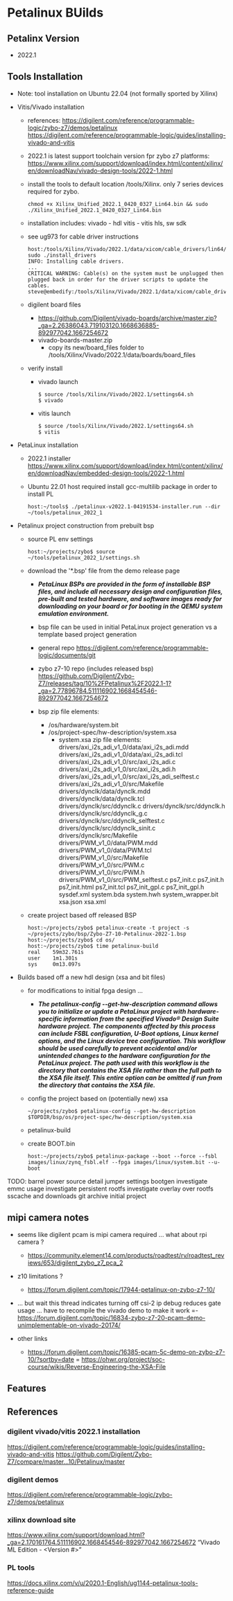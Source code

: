 # Petalinux BUilds

## Petalinx Version

- 2022.1

## Tools Installation

- Note: tool installation on Ubuntu 22.04 (not formally sported by Xilinx)

- Vitis/Vivado installation

    - references:
        https://digilent.com/reference/programmable-logic/zybo-z7/demos/petalinux
        https://digilent.com/reference/programmable-logic/guides/installing-vivado-and-vitis

    - 2022.1 is latest support toolchain version fpr zybo z7 platforms:
        https://www.xilinx.com/support/download/index.html/content/xilinx/en/downloadNav/vivado-design-tools/2022-1.html

    - install the tools to default location /tools/Xilinx. only 7 series devices required for zybo.
        ```console
        chmod +x Xilinx_Unified_2022.1_0420_0327_Lin64.bin && sudo ./Xilinx_Unified_2022.1_0420_0327_Lin64.bin
        ```

    - installation includes:
        vivado - hdl
        vitis - vitis hls, sw sdk

    - see ug973 for cable driver instructions
        ```console
        host:/tools/Xilinx/Vivado/2022.1/data/xicom/cable_drivers/lin64/install_script/install_drivers$ sudo ./install_drivers
        INFO: Installing cable drivers.
        ...
        CRITICAL WARNING: Cable(s) on the system must be unplugged then plugged back in order for the driver scripts to update the cables.
        steve@embedify:/tools/Xilinx/Vivado/2022.1/data/xicom/cable_drivers/lin64/
        ```

    - digilent board files
        - https://github.com/Digilent/vivado-boards/archive/master.zip?_ga=2.26386043.719103120.1668636885-892977042.1667254672
        - vivado-boards-master.zip
            - copy its new/board_files folder to /tools/Xilinx/Vivado/2022.1/data/boards/board_files

    - verify install
        - vivado launch
            ```console
            $ source /tools/Xilinx/Vivado/2022.1/settings64.sh
            $ vivado
            ```

        - vitis launch
            ```console
            $ source /tools/Xilinx/Vivado/2022.1/settings64.sh
            $ vitis
            ```

- PetaLinux installation

    - 2022.1 installer
    https://www.xilinx.com/support/download/index.html/content/xilinx/en/downloadNav/embedded-design-tools/2022-1.html

    - Ubuntu 22.01 host required install gcc-multilib package in order to install PL
        ```console
        host:~/tools$ ./petalinux-v2022.1-04191534-installer.run --dir ~/tools/petalinux_2022_1
        ```

- Petalinux project construction from prebuilt bsp

    - source PL env settings
        ```console
        host:~/projects/zybo$ source ~/tools/petalinux_2022_1/settings.sh
        ```

    - download the '*.bsp' file from the demo release page

        - ***PetaLinux BSPs are provided in the form of installable BSP files, and include all necessary design and configuration files, pre-built and tested hardware, and software images ready for downloading on your board or for booting in the QEMU system emulation environment.***

        - bsp file can be used in initial PetaLinux project generation vs a template based project generation

        - general repo
            https://digilent.com/reference/programmable-logic/documents/git

        - zybo z7-10 repo (includes released bsp)
            https://github.com/Digilent/Zybo-Z7/releases/tag/10%2FPetalinux%2F2022.1-1?_ga=2.77896784.511116902.1668454546-892977042.1667254672

        - bsp zip file elements:
            - /os/hardware/system.bit
            - /os/project-spec/hw-description/system.xsa
                - system.xsa zip file elements:
                    drivers/axi_i2s_adi_v1_0/data/axi_i2s_adi.mdd
                    drivers/axi_i2s_adi_v1_0/data/axi_i2s_adi.tcl
                    drivers/axi_i2s_adi_v1_0/src/axi_i2s_adi.c
                    drivers/axi_i2s_adi_v1_0/src/axi_i2s_adi.h
                    drivers/axi_i2s_adi_v1_0/src/axi_i2s_adi_selftest.c
                    drivers/axi_i2s_adi_v1_0/src/Makefile
                    drivers/dynclk/data/dynclk.mdd
                    drivers/dynclk/data/dynclk.tcl
                    drivers/dynclk/src/ddynclk.c
                    drivers/dynclk/src/ddynclk.h
                    drivers/dynclk/src/ddynclk_g.c
                    drivers/dynclk/src/ddynclk_selftest.c
                    drivers/dynclk/src/ddynclk_sinit.c
                    drivers/dynclk/src/Makefile
                    drivers/PWM_v1_0/data/PWM.mdd
                    drivers/PWM_v1_0/data/PWM.tcl
                    drivers/PWM_v1_0/src/Makefile
                    drivers/PWM_v1_0/src/PWM.c
                    drivers/PWM_v1_0/src/PWM.h
                    drivers/PWM_v1_0/src/PWM_selftest.c
                    ps7_init.c
                    ps7_init.h
                    ps7_init.html
                    ps7_init.tcl
                    ps7_init_gpl.c
                    ps7_init_gpl.h
                    sysdef.xml
                    system.bda
                    system.hwh
                    system_wrapper.bit
                    xsa.json
                    xsa.xml

    - create project based off released BSP

        ```console
        host:~/projects/zybo$ petalinux-create -t project -s ~/projects/zybo/bsp/Zybo-Z7-10-Petalinux-2022-1.bsp
        host:~/projects/zybo$ cd os/
        host:~/projects/zybo$ time petalinux-build
        real    59m32.761s
        user    1m1.301s
        sys     0m13.097s
        ```

- Builds based off a new hdl design (xsa and bit files)

    - for modifications to initial fpga design ...
        - ***The petalinux-config --get-hw-description command allows you to initialize or update a PetaLinux project with hardware-specific information from the specified Vivado® Design Suite hardware project. The components affected by this process can include FSBL configuration, U-Boot options, Linux kernel options, and the Linux device tree configuration. This workflow should be used carefully to prevent accidental and/or unintended changes to the hardware configuration for the PetaLinux project. The path used with this workflow is the directory that contains the XSA file rather than the full path to the XSA file itself. This entire option can be omitted if run from the directory that contains the XSA file.***

    - config the project based on (potentially new) xsa

        ```console
        ~/projects/zybo$ petalinux-config --get-hw-description $TOPDIR/bsp/os/project-spec/hw-description/system.xsa
        ```

    - petalinux-build

    - create BOOT.bin
        ```console
        host:~/projects/zybo$ petalinux-package --boot --force --fsbl images/linux/zynq_fsbl.elf --fpga images/linux/system.bit --u-boot
        ```

TODO:
barrel power source
detail jumper settings
bootgen
investigate emmc usage
investigate persistent rootfs
investigate overlay over rootfs
sscache and downloads
git archive initial project

## mipi camera notes
- seems like digilent pcam is mipi camera required ... what about rpi camera ?
    - https://community.element14.com/products/roadtest/rv/roadtest_reviews/653/digilent_zybo_z7_pca_2
- z10 limitations ?
    - https://forum.digilent.com/topic/17944-petalinux-on-zybo-z7-10/
- ... but wait this thread indicates turning off csi-2 ip debug reduces gate usage ... have to recompile the vivado demo to make it work
    =- https://forum.digilent.com/topic/16834-zybo-z7-20-pcam-demo-unimplementable-on-vivado-20174/


- other links
    - https://forum.digilent.com/topic/16385-pcam-5c-demo-on-zybo-z7-10/?sortby=date
    = https://ohwr.org/project/soc-course/wikis/Reverse-Engineering-the-XSA-File


## Features

## References

### digilent vivado/vitis 2022.1 installation
https://digilent.com/reference/programmable-logic/guides/installing-vivado-and-vitis
https://github.com/Digilent/Zybo-Z7/compare/master...10/Petalinux/master
### digilent demos
https://digilent.com/reference/programmable-logic/zybo-z7/demos/petalinux

### xilinx download site
https://www.xilinx.com/support/download.html?_ga=2.170161764.511116902.1668454546-892977042.1667254672
“Vivado ML Edition - <Version #>”
### PL tools
https://docs.xilinx.com/v/u/2020.1-English/ug1144-petalinux-tools-reference-guide



